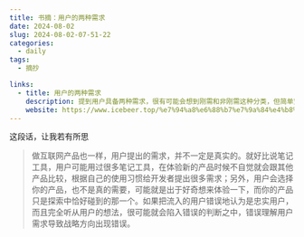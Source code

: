 ```yaml
---
title: 书摘：用户的两种需求
date: 2024-08-02
slug: 2024-08-02-07-51-22
categories:
  - daily
tags:
  - 摘抄

links:
  - title: 用户的两种需求
    description: 提到用户具备两种需求，很有可能会想到刚需和非刚需这种分类，但简单空洞的二分并不能说明问题，因为在不同场景下刚需是完全不一样的，甚至同一个用户在相同的场景里，也不同。
    website: https://www.icebeer.top/%e7%94%a8%e6%88%b7%e7%9a%84%e4%b8%a4%e7%a7%8d%e9%9c%80%e6%b1%82/
---
```



这段话，让我若有所思

> 做互联网产品也一样，用户提出的需求，并不一定是真实的。就好比说笔记工具，用户可能用过很多笔记工具，在体验新的产品时候不自觉就会跟其他产品比较，根据自己的使用习惯给开发者提出很多需求；另外，用户会选择你的产品，也不是真的需要，可能就是出于好奇想来体验一下，而你的产品只是探索中恰好碰到的那一个。如果把流入的用户错误地认为是忠实用户，而且完全听从用户的想法，很可能就会陷入错误的判断之中，错误理解用户需求导致战略方向出现错误。